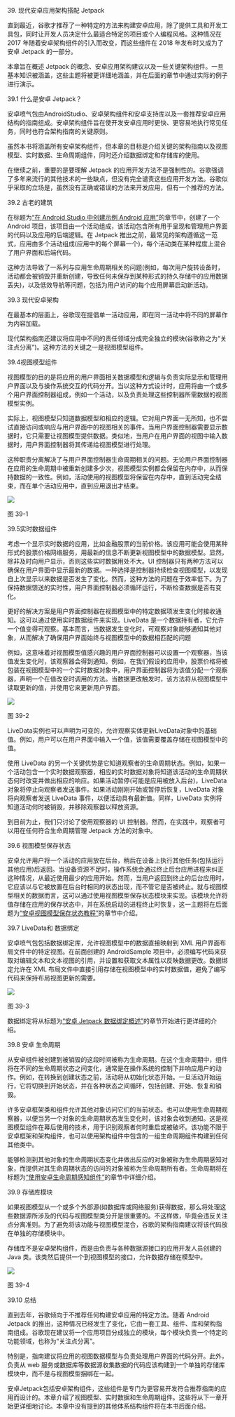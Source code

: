 39\. 现代安卓应用架构搭配 Jetpack

直到最近，谷歌才推荐了一种特定的方法来构建安卓应用，除了提供工具和开发工具包，同时让开发人员决定什么最适合特定的项目或个人编程风格。这种情况在 2017 年随着安卓架构组件的引入而改变，而这些组件在 2018 年发布时又成为了安卓 Jetpack 的一部分。

本章旨在概述 Jetpack 的概念、安卓应用架构建议以及一些关键架构组件。一旦基本知识被涵盖，这些主题将被更详细地涵盖，并在后面的章节中通过实际的例子进行演示。

39.1 什么是安卓 Jetpack？

安卓喷气包由AndroidStudio、安卓架构组件和安卓支持库以及一套推荐安卓应用结构的指南组成。安卓架构组件旨在使开发安卓应用时更快、更容易地执行常见任务，同时也符合架构指南的关键原则。

虽然本书将涵盖所有安卓架构组件，但本章的目标是介绍关键的架构指南以及视图模型、实时数据、生命周期组件，同时还介绍数据绑定和存储库的使用。

在继续之前，重要的是要理解 Jetpack 的应用开发方法不是强制性的。谷歌强调了多年来流行的其他技术的一些缺点，但没有完全谴责这些应用开发方法。谷歌似乎采取的立场是，虽然没有正确或错误的方法来开发应用，但有一个推荐的方法。

39.2 古老的建筑

在标题为[“在 Android Studio 中创建示例 Android 应用”](03.html#_idTextAnchor033)的章节中，创建了一个 Android 项目，该项目由一个活动组成，该活动包含所有用于呈现和管理用户界面的代码以及应用的后端逻辑。在 Jetpack 推出之前，最常见的架构遵循这一范式，应用由多个活动组成(应用中的每个屏幕一个)，每个活动类在某种程度上混合了用户界面和后端代码。

这种方法导致了一系列与应用生命周期相关的问题(例如，每次用户旋转设备时，活动都会被销毁并重新创建，导致任何未保存到某种形式的持久存储中的应用数据丢失)，以及低效导航等问题，包括为用户访问的每个应用屏幕启动新活动。

39.3 现代安卓架构

在最基本的层面上，谷歌现在提倡单一活动应用，即在同一活动中将不同的屏幕作为内容加载。

现代架构指南还建议将应用中不同的责任领域分成完全独立的模块(谷歌称之为“关注点分离”)。这种方法的关键之一是视图模型组件。

39.4视图模型组件

视图模型的目的是将应用的用户界面相关数据模型和逻辑与负责实际显示和管理用户界面以及与操作系统交互的代码分开。当以这种方式设计时，应用将由一个或多个用户界面控制器组成，例如一个活动，以及负责处理这些控制器所需数据的视图模型实例。

实际上，视图模型只知道数据模型和相应的逻辑。它对用户界面一无所知，也不尝试直接访问或响应与用户界面中的视图相关的事件。当用户界面控制器需要显示数据时，它只需要让视图模型提供数据。类似地，当用户在用户界面的视图中输入数据时，用户界面控制器将其传递给视图模型进行处理。

这种职责分离解决了与用户界面控制器生命周期相关的问题。无论用户界面控制器在应用的生命周期中被重新创建多少次，视图模型实例都会保留在内存中，从而保持数据的一致性。例如，活动使用的视图模型将保留在内存中，直到活动完全结束，而在单个活动应用中，直到应用退出才结束。

![](img/jetpack_diagram_1.jpg)

图 39-1

39.5实时数据组件

考虑一个显示实时数据的应用，比如金融股票的当前价格。该应用可能会使用某种形式的股票价格网络服务，用最新的信息不断更新视图模型中的数据模型。显然，除非及时向用户显示，否则这些实时数据用处不大。UI 控制器只有两种方法可以确保在用户界面中显示最新的数据。一种选择是控制器持续检查视图模型，以发现自上次显示以来数据是否发生了变化。然而，这种方法的问题在于效率低下。为了保持数据馈送的实时性，用户界面控制器必须循环运行，不断检查数据是否有变化。

更好的解决方案是用户界面控制器在视图模型中的特定数据项发生变化时接收通知。这可以通过使用实时数据组件来实现。LiveData 是一个数据持有者，它允许一个值变得可观察。基本而言，当数据发生变化时，可观察对象能够通知其他对象，从而解决了确保用户界面始终与视图模型中的数据相匹配的问题

例如，这意味着对视图模型值感兴趣的用户界面控制器可以设置一个观察器，当该值发生变化时，该观察器会得到通知。例如，在我们假设的应用中，股票价格将被包装在视图模型中的一个实时数据对象中，用户界面控制器将为该值分配一个观察器，声明一个在值改变时调用的方法。当数据更改触发时，该方法将从视图模型中读取更新的值，并使用它来更新用户界面。

![](img/Jetpack_diagram_2.jpg)

图 39-2

LiveData实例也可以声明为可变的，允许观察实体更新LiveData对象中的基础值。例如，用户可以在用户界面中输入一个值，该值需要覆盖存储在视图模型中的值。

使用 LiveData 的另一个关键优势是它知道观察者的生命周期状态。例如，如果一个活动包含一个实时数据观察器，相应的实时数据对象将知道该活动的生命周期状态何时改变并做出相应的响应。如果活动暂停(可能是应用被放入后台)，LiveData 对象将停止向观察者发送事件。如果活动刚刚开始或暂停后恢复，LiveData 对象将向观察者发送 LiveData 事件，以便活动具有最新值。同样，LiveData 实例将知道活动何时被销毁，并移除观察器以释放资源。

到目前为止，我们只讨论了使用观察器的 UI 控制器。然而，在实践中，观察者可以用在任何符合生命周期管理 Jetpack 方法的对象中。

39.6 视图模型保存状态

安卓允许用户将一个活动的应用放在后台，稍后在设备上执行其他任务(包括运行其他应用)后返回。当设备资源不足时，操作系统会通过终止后台应用进程来纠正这种情况，从最近使用最少的应用开始。然而，当用户返回到终止的后台应用时，它应该以与它被放置在后台时相同的状态出现，而不管它是否被终止。就与视图模型相关的数据而言，这可以通过使用视图模型保存状态模块来实现。该模块允许将值存储在应用的保存状态中，并在系统启动的进程终止时恢复，这一主题将在后面题为[“安卓视图模型保存状态教程”](44.html#_idTextAnchor903)的章节中介绍。

39.7 LiveData和 数据绑定

安卓喷气包包括数据绑定库，允许视图模型中的数据直接映射到 XML 用户界面布局文件中的特定视图。在前面创建的 AndroidSample 项目中，必须编写代码来获取对编辑文本和文本视图的引用，并设置和获取文本属性以反映数据更改。数据绑定允许在 XML 布局文件中直接引用存储在视图模型中的实时数据值，避免了编写代码来保持布局视图更新的需要。

![](img/Jetpack_diagram_3.jpg)

图 39-3

数据绑定将从标题为[“安卓 Jetpack 数据绑定概述”](42.html#_idTextAnchor875)的章节开始进行更详细的介绍。

39.8 安卓 生命周期

从安卓组件被创建到被销毁的这段时间被称为生命周期。在这个生命周期中，组件将在不同的生命周期状态之间变化，通常是在操作系统的控制下并响应用户的动作。例如，在转换到创建状态之前，活动将从初始化状态开始。一旦活动开始运行，它将切换到开始状态，并在各种状态之间循环，包括创建、开始、恢复和销毁。

许多安卓框架类和组件允许其他对象访问它们的当前状态。也可以使用生命周期观察器，以便当另一个对象的生命周期状态发生变化时，该对象会收到通知。这是视图模型组件在幕后使用的技术，用于识别观察者何时重启或被破坏。该功能不限于安卓框架和架构组件，也可以使用架构组件中包含的一组生命周期组件构建到任何其他类中。

能够检测到其他对象的生命周期状态变化并做出反应的对象被称为生命周期感知对象，而提供对其生命周期状态的访问的对象被称为生命周期所有者。生命周期将在标题为[“使用安卓生命周期感知组件”](45.html#_idTextAnchor910)的章节中详细介绍。

39.9 存储库模块

如果视图模型从一个或多个外部源(如数据库或网络服务)获得数据，那么将处理这些数据源所涉及的代码与视图模型类分开是很重要的。不这样做，毕竟会违反关注点分离准则。为了避免将该功能与视图模型混合，谷歌的架构指南建议将该代码放在单独的存储模块中。

存储库不是安卓架构组件，而是由负责与各种数据源接口的应用开发人员创建的 Java 类。该类然后提供一个到视图模型的接口，允许数据存储在模型中。

![](img/Jetpack_diagram_4.jpg)

图 39-4

39.10 总结

直到去年，谷歌倾向于不推荐任何构建安卓应用的特定方法。随着 Android Jetpack 的推出，这种情况已经发生了变化，它由一套工具、组件、库和架构指南组成。谷歌现在建议将一个应用项目分成独立的模块，每个模块负责一个特定的功能领域，也称为“关注点分离”。

特别是，指南建议将应用的视图数据模型与负责处理用户界面的代码分开。此外，负责从 web 服务或数据库等数据源收集数据的代码应该构建到一个单独的存储库模块中，而不是与视图模型捆绑在一起。

安卓Jetpack包括安卓架构组件，这些组件是专门为更容易开发符合推荐指南的应用而设计的。本章介绍了视图模型、实时数据和生命周期组件。这些将从下一章开始更详细地讨论。本章中没有提到的其他体系结构组件将在本书后面介绍。